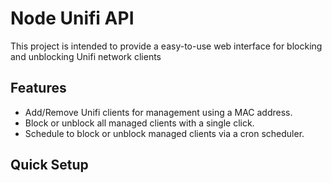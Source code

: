 # Node Unifi API

This project is intended to provide a easy-to-use web interface for blocking and unblocking Unifi network clients

## Features
* Add/Remove Unifi clients for management using a MAC address.
* Block or unblock all managed clients with a single click.
* Schedule to block or unblock managed clients via a cron scheduler.

## Quick Setup